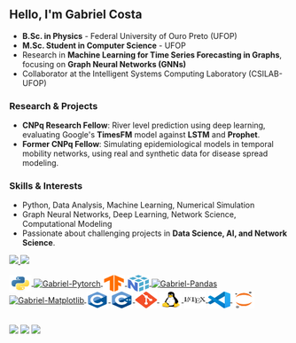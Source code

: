 ## Hello, I'm Gabriel Costa

- **B.Sc. in Physics** - Federal University of Ouro Preto (UFOP)  
- **M.Sc. Student in Computer Science** - UFOP  
- Research in **Machine Learning for Time Series Forecasting in Graphs**, focusing on **Graph Neural Networks (GNNs)**
- Collaborator at the Intelligent Systems Computing Laboratory (CSILAB-UFOP)  

### Research & Projects

- **CNPq Research Fellow**: River level prediction using deep learning, evaluating Google's **TimesFM** model against **LSTM** and **Prophet**.  
- **Former CNPq Fellow**: Simulating epidemiological models in temporal mobility networks, using real and synthetic data for disease spread modeling.  

### Skills & Interests

- Python, Data Analysis, Machine Learning, Numerical Simulation  
- Graph Neural Networks, Deep Learning, Network Science, Computational Modeling  
- Passionate about challenging projects in **Data Science, AI, and Network Science**.  

<div>
  <a href="https://github.com/gabrielxcosta">
   <img height="100em" src="https://github-readme-stats.vercel.app/api?username=gabrielxcosta&show_icons=true&theme=merko&include_all_commits=true&count_private=true"/>
   <img height="100em" src="https://github-readme-stats.vercel.app/api/top-langs/?username=gabrielxcosta&layout=compact&langs_count=10&&count_private=true&theme=merko"/>
 </div>

</div>
  <div style="display: inline_block"><br>
  <img align="center" alt="Gabriel-Python" height="30" width="40" src="https://raw.githubusercontent.com/devicons/devicon/master/icons/python/python-original.svg" title="Python" />
  <img align="center" alt="Gabriel-Pytorch" height="30" width="40" src="https://github.com/valohai/ml-logos/blob/master/pytorch.svg" title="PyTorch" />
  <img align="center" alt="Gabriel-Tensorflow" height="30" width="40" src="https://github.com/devicons/devicon/blob/master/icons/tensorflow/tensorflow-original.svg" title="TensorFlow" />
  <img align="center" alt="Gabriel-Numpy" height="30" width="40" src="https://github.com/devicons/devicon/blob/master/icons/numpy/numpy-original.svg" title="NumPy" />
  <img align="center" alt="Gabriel-Pandas" height="30" width="40" src="https://github.com/valohai/ml-logos/blob/master/pandas.svg" title="Pandas" />
  <img align="center" alt="Gabriel-Matplotlib" height="30" width="40" src="https://github.com/valohai/ml-logos/blob/master/matplotlib.svg" title="Matplotlib" />
  <img align="center" alt="Gabriel-C" height="30" width="40" src="https://github.com/devicons/devicon/blob/master/icons/c/c-original.svg" title="C" />
  <img align="center" alt="Gabriel-Cplusplus" height="30" width="40" src="https://github.com/devicons/devicon/blob/master/icons/cplusplus/cplusplus-original.svg" title="C++" />
  <img align="center" alt="Gabriel-Git" height="30" width="40" src="https://github.com/devicons/devicon/blob/master/icons/git/git-original.svg" title="Git" />
  <img align="center" alt="Gabriel-Linux" height="30" width="40" src="https://github.com/devicons/devicon/blob/master/icons/linux/linux-original.svg" title="Linux" />
  <img align="center" alt="Gabriel-LaTeX" height="30" width="40" src="https://github.com/devicons/devicon/blob/master/icons/latex/latex-original.svg" title="LaTeX" />
  <img align="center" alt="Gabriel-VSCode" height="30" width="40" src="https://github.com/devicons/devicon/blob/master/icons/vscode/vscode-original.svg" title="VSCode" />
  <img align="center" alt="Gabriel-Jupyter" height="30" width="40" src="https://github.com/devicons/devicon/blob/master/icons/jupyter/jupyter-original.svg" title="Jupyter Notebook" />
</div>
  
  ##
 
<div> 
  <a href="mailto:seuemail@gmail.com" target="_blank"><img src="https://img.shields.io/badge/Gmail-D14836?style=for-the-badge&logo=gmail&logoColor=white"></a>
  <a href="https://www.linkedin.com/in/gabxcostaxf/" target="_blank"><img src="https://img.shields.io/badge/LinkedIn-0077B5?style=for-the-badge&logo=linkedin&logoColor=white"></a>
  <a href="https://www.instagram.com/gabrielxcosta/" target="_blank"><img src="https://img.shields.io/badge/Instagram-E4405F?style=for-the-badge&logo=instagram&logoColor=white"></a>
</div>
